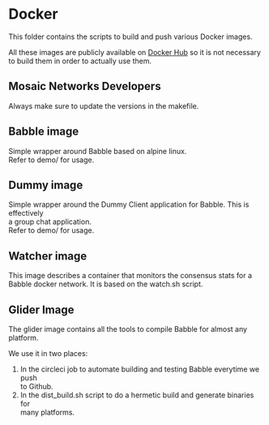 # Docker 

This folder contains the scripts to build and push various Docker images.

All these images are publicly available on [Docker Hub](https://hub.docker.com/u/mosaicnetworks/) so it is not necessary  
to build them in order to actually use them. 

## Mosaic Networks Developers

Always make sure to update the versions in the makefile.

## Babble image

Simple wrapper around Babble based on alpine linux.  
Refer to demo/ for usage.

## Dummy image

Simple wrapper around the Dummy Client application for Babble. This is effectively  
a group chat application.  
Refer to demo/ for usage.

## Watcher image

This image describes a container that monitors the consensus stats for a Babble 
docker network. It is based on the watch.sh script.

## Glider Image

The glider image contains all the tools to compile Babble for almost any platform.  

We use it in two places:

1) In the circleci job to automate building and testing Babble everytime we push  
   to Github.
2) In the dist_build.sh script to do a hermetic build and generate binaries for  
   many platforms.

